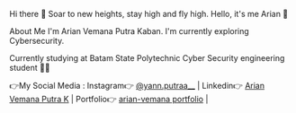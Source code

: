 Hi there 👋
Soar to new heights, stay high and fly high.
Hello, it's me Arian 👋

About Me
I'm Arian Vemana Putra Kaban. I'm currently exploring Cybersecurity.


Currently studying at Batam State Polytechnic
Cyber Security engineering student 🧑‍💻

👉My Social Media :
Instagram👉 [@yann.putraa__](https://www.instagram.com/yann.putraa__/) |
Linkedin👉 [Arian Vemana Putra K](https://www.linkedin.com/in/arian-vemana-putra-kaban) |
Portfolio👉 [arian-vemana portfolio](https://arianvemana-portfolio-web.vercel.app/) |
